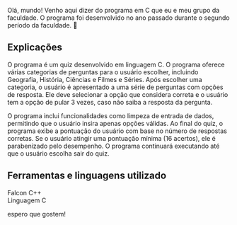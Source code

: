 Olá, mundo! Venho aqui dizer do programa em C que eu e meu grupo da faculdade. O programa foi desenvolvido no ano passado durante o segundo período da faculdade. 📢

## Explicações 

O programa é um quiz desenvolvido em linguagem C. O programa oferece várias categorias de perguntas para o usuário escolher, incluindo Geografia, História, Ciências e Filmes e Séries. Após escolher uma categoria, o usuário é apresentado a uma série de perguntas com opções de resposta. Ele deve selecionar a opção que considera correta e o usuário tem a opção de pular 3 vezes, caso não saiba a resposta da pergunta. 

O programa inclui funcionalidades como limpeza de entrada de dados, permitindo que o usuário insira apenas opções válidas. Ao final do quiz, o programa exibe a pontuação do usuário com base no número de respostas corretas. Se o usuário atingir uma pontuação mínima (16 acertos), ele é parabenizado pelo desempenho. O programa continuará executando até que o usuário escolha sair do quiz.

## Ferramentas e linguagens utilizado

Falcon C++ <br>
Linguagem C

espero que gostem!
